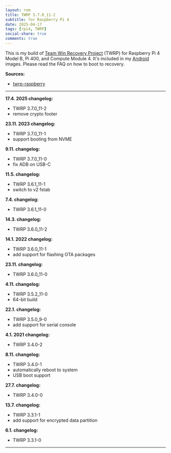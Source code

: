 ```yaml
---
layout: rom
title: TWRP 3.7.0_11-2
subtitle: for Raspberry Pi 4
date: 2025-04-17
tags: [rpi4, TWRP]
social-share: true
comments: true
---
```


This is my build of [Team Win Recovery Project](https://twrp.me) (TWRP) for Raspberry Pi 4 Model B, Pi 400, and Compute Module 4. It's included in my [Android](/devices/rpi4) images. Please read the FAQ on how to boot to recovery.

**Sources:**

- [twrp-raspberry](https://github.com/twrp-raspberry/android_local_manifest)

----

**17.4. 2025 changelog:**

- TWRP 3.7.0_11-2
- remove crypto footer

**23.11. 2023 changelog:**

- TWRP 3.7.0_11-1
- support booting from NVME

**9.11. changelog:**

- TWRP 3.7.0_11-0
- fix ADB on USB-C

**11.5. changelog:**

- TWRP 3.6.1_11-1
- switch to v2 fstab

**7.4. changelog:**

- TWRP 3.6.1_11-0

**14.3. changelog:**

- TWRP 3.6.0_11-2

**14.1. 2022 changelog:**

- TWRP 3.6.0_11-1
- add support for flashing OTA packages

**23.11. changelog:**

- TWRP 3.6.0_11-0

**4.11. changelog:**

- TWRP 3.5.2_11-0
- 64-bit build

**22.1. changelog:**

- TWRP 3.5.0_9-0
- add support for serial console

**4.1. 2021 changelog:**

- TWRP 3.4.0-2

**8.11. changelog:**

- TWRP 3.4.0-1
- automatically reboot to system
- USB boot support

**27.7. changelog:**

- TWRP 3.4.0-0

**13.7. changelog:**

- TWRP 3.3.1-1
- add support for encrypted data partition

**6.1. changelog:**

- TWRP 3.3.1-0

----
